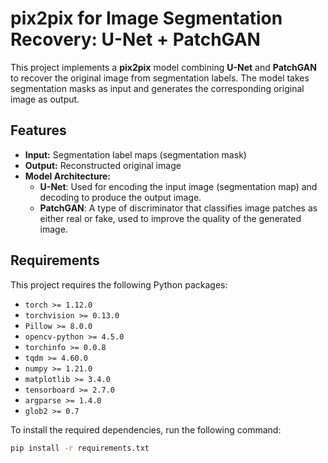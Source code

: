# pix2pix for Image Segmentation Recovery: U-Net + PatchGAN

This project implements a **pix2pix** model combining **U-Net** and **PatchGAN** to recover the original image from segmentation labels. The model takes segmentation masks as input and generates the corresponding original image as output.

## Features

- **Input:** Segmentation label maps (segmentation mask)
- **Output:** Reconstructed original image
- **Model Architecture:**
  - **U-Net**: Used for encoding the input image (segmentation map) and decoding to produce the output image.
  - **PatchGAN**: A type of discriminator that classifies image patches as either real or fake, used to improve the quality of the generated image.

## Requirements

This project requires the following Python packages:

- `torch >= 1.12.0`
- `torchvision >= 0.13.0`
- `Pillow >= 8.0.0`
- `opencv-python >= 4.5.0`
- `torchinfo >= 0.0.8`
- `tqdm >= 4.60.0`
- `numpy >= 1.21.0`
- `matplotlib >= 3.4.0`
- `tensorboard >= 2.7.0`
- `argparse >= 1.4.0`
- `glob2 >= 0.7`

To install the required dependencies, run the following command:

```bash
pip install -r requirements.txt

